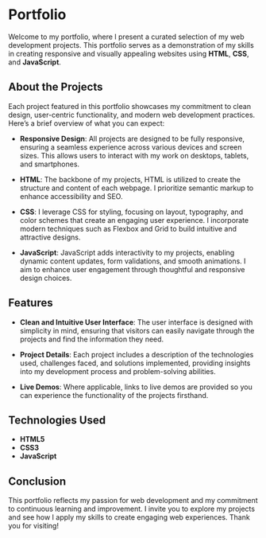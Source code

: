 # Portfolio

Welcome to my portfolio, where I present a curated selection of my web development projects. This portfolio serves as a demonstration of my skills in creating responsive and visually appealing websites using **HTML**, **CSS**, and **JavaScript**.

## About the Projects

Each project featured in this portfolio showcases my commitment to clean design, user-centric functionality, and modern web development practices. Here’s a brief overview of what you can expect:

- **Responsive Design**: All projects are designed to be fully responsive, ensuring a seamless experience across various devices and screen sizes. This allows users to interact with my work on desktops, tablets, and smartphones.

- **HTML**: The backbone of my projects, HTML is utilized to create the structure and content of each webpage. I prioritize semantic markup to enhance accessibility and SEO.

- **CSS**: I leverage CSS for styling, focusing on layout, typography, and color schemes that create an engaging user experience. I incorporate modern techniques such as Flexbox and Grid to build intuitive and attractive designs.

- **JavaScript**: JavaScript adds interactivity to my projects, enabling dynamic content updates, form validations, and smooth animations. I aim to enhance user engagement through thoughtful and responsive design choices.

## Features

- **Clean and Intuitive User Interface**: The user interface is designed with simplicity in mind, ensuring that visitors can easily navigate through the projects and find the information they need.

- **Project Details**: Each project includes a description of the technologies used, challenges faced, and solutions implemented, providing insights into my development process and problem-solving abilities.

- **Live Demos**: Where applicable, links to live demos are provided so you can experience the functionality of the projects firsthand.

## Technologies Used

- **HTML5**
- **CSS3**
- **JavaScript**

## Conclusion

This portfolio reflects my passion for web development and my commitment to continuous learning and improvement. I invite you to explore my projects and see how I apply my skills to create engaging web experiences. Thank you for visiting!
